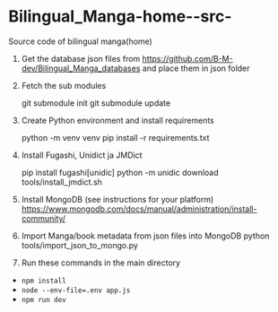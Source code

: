 # Bilingual_Manga-home--src-
Source code of bilingual manga(home)

1. Get the database json files from https://github.com/B-M-dev/Bilingual_Manga_databases and place them in json folder

2. Fetch the sub modules

    git submodule init
    git submodule update

2. Create Python environment and install requirements

    python -m venv venv
    pip install -r requirements.txt

3. Install Fugashi, Unidict ja JMDict

    pip install fugashi[unidic]
    python -m unidic download
    tools/install_jmdict.sh

4. Install MongoDB (see instructions for your platform)
    https://www.mongodb.com/docs/manual/administration/install-community/

5. Import Manga/book metadata from json files into MongoDB
    python tools/import_json_to_mongo.py 


6. Run these commands in the main directory
- `npm install`
- `node --env-file=.env app.js`
- `npm run dev`
